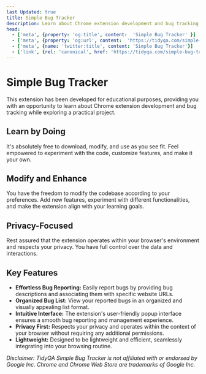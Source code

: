 ```yaml
---
last Updated: true
title: Simple Bug Tracker
description: Learn about Chrome extension development and bug tracking while exploring a practical project.
head:
  - ['meta', {property: 'og:title', content:  'Simple Bug Tracker' }]
  - ['meta', {property: 'og:url', content:  'https://tidyqa.com/simple-bug-tracker/' }] 
  - ['meta', {name: 'twitter:title', content: 'Simple Bug Tracker'}]
  - ['link', {rel: 'canonical', href: 'https://tidyqa.com/simple-bug-tracker/'}]
---
```


# Simple Bug Tracker

This extension has been developed for educational purposes, providing you with an opportunity to learn about Chrome extension development and bug tracking while exploring a practical project.

## Learn by Doing

It's absolutely free to download, modify, and use as you see fit. Feel empowered to experiment with the code, customize features, and make it your own.

## Modify and Enhance

You have the freedom to modify the codebase according to your preferences. Add new features, experiment with different functionalities, and make the extension align with your learning goals.

## Privacy-Focused

Rest assured that the extension operates within your browser's environment and respects your privacy. You have full control over the data and interactions.

## Key Features

- **Effortless Bug Reporting:** Easily report bugs by providing bug descriptions and associating them with specific website URLs.
- **Organized Bug List:** View your reported bugs in an organized and visually appealing list format.
- **Intuitive Interface:** The extension's user-friendly popup interface ensures a smooth bug reporting and management experience.
- **Privacy First:** Respects your privacy and operates within the context of your browser without requiring any additional permissions.
- **Lightweight:** Designed to be lightweight and efficient, seamlessly integrating into your browsing routine.

_Disclaimer: TidyQA Simple Bug Tracker is not affiliated with or endorsed by Google Inc. Chrome and Chrome Web Store are trademarks of Google Inc._
